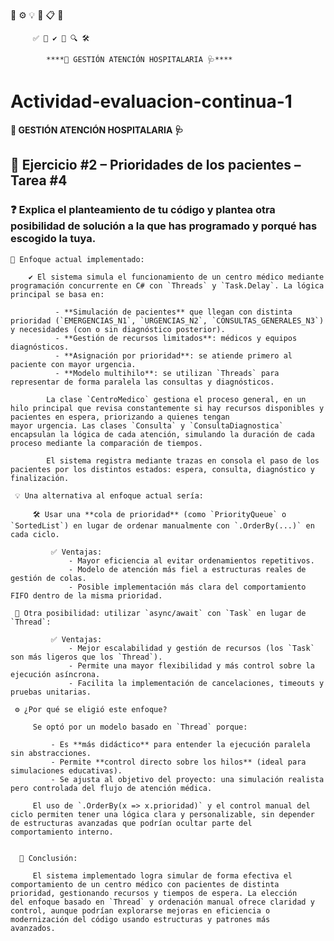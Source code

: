  📌 ⚙️ 💡 💭 📋 🔄

         ✅ 🧠 ✔️ 🧾 🔍 🛠

            ****🏥 GESTIÓN ATENCIÓN HOSPITALARIA 🩺****


# **Actividad-evaluacion-continua-1**
**🏥 GESTIÓN ATENCIÓN HOSPITALARIA 🩺**

## 🧠 Ejercicio #2 – Prioridades de los pacientes – Tarea #4

### ❓ Explica el planteamiento de tu código y plantea otra posibilidad de solución a la que has programado y porqué has escogido la tuya.

    📌 Enfoque actual implementado:

        ✔️ El sistema simula el funcionamiento de un centro médico mediante programación concurrente en C# con `Threads` y `Task.Delay`. La lógica principal se basa en:

              - **Simulación de pacientes** que llegan con distinta prioridad (`EMERGENCIAS_N1`, `URGENCIAS_N2`, `CONSULTAS_GENERALES_N3`) y necesidades (con o sin diagnóstico posterior).
              - **Gestión de recursos limitados**: médicos y equipos diagnósticos.
              - **Asignación por prioridad**: se atiende primero al paciente con mayor urgencia.
              - **Modelo multihilo**: se utilizan `Threads` para representar de forma paralela las consultas y diagnósticos.

            La clase `CentroMedico` gestiona el proceso general, en un hilo principal que revisa constantemente si hay recursos disponibles y pacientes en espera, priorizando a quienes tengan                  mayor urgencia. Las clases `Consulta` y `ConsultaDiagnostica` encapsulan la lógica de cada atención, simulando la duración de cada proceso mediante la comparación de tiempos.

            El sistema registra mediante trazas en consola el paso de los pacientes por los distintos estados: espera, consulta, diagnóstico y finalización.

     💡 Una alternativa al enfoque actual sería:
         
         🛠 Usar una **cola de prioridad** (como `PriorityQueue` o `SortedList`) en lugar de ordenar manualmente con `.OrderBy(...)` en cada ciclo.

             ✅ Ventajas:
                 - Mayor eficiencia al evitar ordenamientos repetitivos.
                 - Modelo de atención más fiel a estructuras reales de gestión de colas.
                 - Posible implementación más clara del comportamiento FIFO dentro de la misma prioridad.

     🔄 Otra posibilidad: utilizar `async/await` con `Task` en lugar de `Thread`:

             ✅ Ventajas:
                 - Mejor escalabilidad y gestión de recursos (los `Task` son más ligeros que los `Thread`).
                 - Permite una mayor flexibilidad y más control sobre la ejecución asíncrona.
                 - Facilita la implementación de cancelaciones, timeouts y pruebas unitarias.

     ⚙️ ¿Por qué se eligió este enfoque?

         Se optó por un modelo basado en `Thread` porque:
         
             - Es **más didáctico** para entender la ejecución paralela sin abstracciones.
             - Permite **control directo sobre los hilos** (ideal para simulaciones educativas).
             - Se ajusta al objetivo del proyecto: una simulación realista pero controlada del flujo de atención médica.
         
         El uso de `.OrderBy(x => x.prioridad)` y el control manual del ciclo permiten tener una lógica clara y personalizable, sin depender de estructuras avanzadas que podrían ocultar parte del           comportamiento interno.


      💭 Conclusión:

         El sistema implementado logra simular de forma efectiva el comportamiento de un centro médico con pacientes de distinta prioridad, gestionando recursos y tiempos de espera. La elección             del enfoque basado en `Thread` y ordenación manual ofrece claridad y control, aunque podrían explorarse mejoras en eficiencia o modernización del código usando estructuras y patrones más           avanzados.
